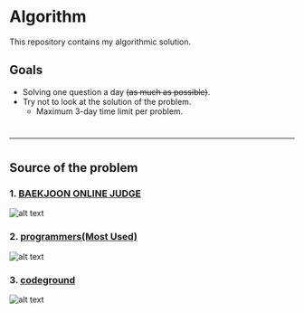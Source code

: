 # Algorithm

This repository contains my algorithmic solution. 

## Goals
* Solving one question a day ~~(as much as possible)~~.
* Try not to look at the solution of the problem.
  + Maximum 3-day time limit per problem.
#
---
#
## Source of the problem 

### 1. [ BAEKJOON ONLINE JUDGE](https://www.acmicpc.net/)

![alt text](https://d2gd6pc034wcta.cloudfront.net/images/logo@2x.png  'BOJ')


### 2. [programmers(Most Used)](https://programmers.co.kr/)
![alt text](https://theme.zdassets.com/theme_assets/9483888/f7b9b68643e5a9a3bda6dc5a238152b1d467c9f0.png 'programmers')

### 3. [codeground](https://www.codeground.org/)
![alt text](https://cdn.codeground.org/idp/images/common/logo_cg.png)
